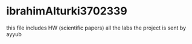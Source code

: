 # ibrahimAlturki3702339
this file includes
HW (scientific papers)
all the labs
the project is sent by ayyub
